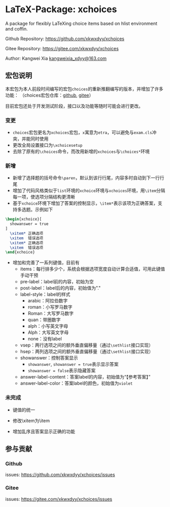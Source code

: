 # LaTeX-Package: xchoices

A package for flexibly LaTeXing choice items based on hlist environment and coffin.

Github Repository: https://github.com/xkwxdyy/xchoices

Gitee Repository: https://gitee.com/xkwxdyy/xchoices

Author: Kangwei Xia <kangweixia_xdyy@163.com>

## 宏包说明

本宏包为本人前段时间编写的宏包`choices`的重新推翻编写的版本，并增加了许多功能：
（choices宏包仓库：[github](https://github.com/xkwxdyy/xchoices), [gitee](https://gitee.com/xkwxdyy/xchoices)）

目前宏包还处于开发测试阶段，接口以及功能等随时可能会进行更改。

### 变更
- `choices`宏包更名为`xchoices`宏包，`x`寓意为`etra`，可以避免与`exam.cls`冲突，并能同时使用
- 更改全局设置接口为`\xchoicesetup`
- 去除了原有的`\choices`命令，而改用新增的`xchoices`与`\choices*`环境

### 新增
- 新增了选择题的括号命令`\paren`，默认到该行行尾，内容多时自动到下一行行尾
- 增加了代码风格类似于`list`环境的`xchoice`环境与`xchoices`环境，用`\item`分隔每一项，使选项分隔结构更清晰
- 基于`xchoice`环境下增加了答案的控制显示，`\item*`表示该项为正确答案，支持多选题。示例如下
```tex
\begin{xchoice}[
  showanswer = true
]
  \xitem* 正确选项
  \xitem  错误选项
  \xitem* 正确选项
  \xitem  错误选项
\end{xchoice}
```

- 增加和完善了一系列键值，目前有
  - items：每行排多少个，系统会根据选项宽度自动计算合适值，可用此键值手动干预
  - pre-label：label前的内容，初始为空
  - post-label：label后的内容，初始值为"."
  - label-style：label的样式
    - arabic：阿拉伯数字
    - roman：小写罗马数字
    - Roman：大写罗马数字
    - quan：带圈数字
    - alph：小写英文字母
    - Alph：大写英文字母
    - none：没有label
  - vsep：两行选项之间的额外垂直偏移量（通过`\sethlist`接口实现）
  - hsep：两列选项之间的额外垂直偏移量（通过`\sethlist`接口实现）
  - showanswer：控制答案显示
    - `showanswer`, `showanswer = true`表示显示答案
    - `showanswer = false`表示隐藏答案
  - answer-label-content：答案label的内容，初始值为“【参考答案】”
  - answer-label-color：答案label的颜色，初始值为`violet`

### 未完成
- 键值的统一
- 修改\xitem为\item

- 增加乱序且答案显示正确的功能

## 参与贡献

### Github
issues: https://github.com/xkwxdyy/xchoices/issues

### Gitee
issues: https://gitee.com/xkwxdyy/xchoices/issues
